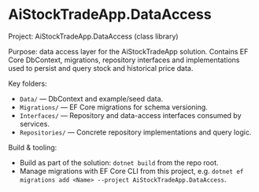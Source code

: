 # AiStockTradeApp.DataAccess

Project: AiStockTradeApp.DataAccess (class library)

Purpose: data access layer for the AiStockTradeApp solution. Contains EF Core DbContext, migrations, repository interfaces and implementations used to persist and query stock and historical price data.

Key folders:

- `Data/` — DbContext and example/seed data.
- `Migrations/` — EF Core migrations for schema versioning.
- `Interfaces/` — Repository and data-access interfaces consumed by services.
- `Repositories/` — Concrete repository implementations and query logic.

Build & tooling:

- Build as part of the solution: `dotnet build` from the repo root.
- Manage migrations with EF Core CLI from this project, e.g. `dotnet ef migrations add <Name> --project AiStockTradeApp.DataAccess`.
